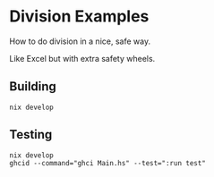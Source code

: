 # Division Examples

How to do division in a nice, safe way.

Like Excel but with extra safety wheels.

## Building

```
nix develop
```

## Testing

```
nix develop
ghcid --command="ghci Main.hs" --test=":run test"
```
